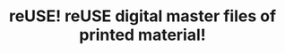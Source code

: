---
abstract: null
creators:
- Altenhöner, Reinhard
date: null
document_url: https://services.phaidra.univie.ac.at/api/object/o:295024/download
grand_parent: iPRES
institutions: []
keywords:
- beijing
landing_page_url: https://phaidra.univie.ac.at/o:295024
language: eng
layout: publication
license: CC BY-SA 3.0 AT
notes_url: null
parent: iPRES 2004
publication_type: presentation
size: 48876
slides_url: null
source_name: iPRES
title: reUSE! reUSE digital master files of printed material!
year: 2004
---